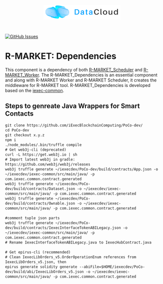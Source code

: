 <p align="center"><img width=50% src="https://raw.githubusercontent.com/DataCloud-project/toolbox/master/docs/img/datacloud_logo.png"></p>&nbsp;

[![GitHub Issues](https://img.shields.io/github/issues/DataCloud-project/R-MARKET_Dependencies.svg)](https://github.com/DataCloud-project/R-MARKET_Dependencies/issues)

# R-MARKET: Dependencies

This component is a dependency of both [R-MARKET_Scheduler](https://github.com/DataCloud-project/R-MARKET_Scheduler) and [R-MARKET_Worker](https://github.com/DataCloud-project/R-MARKET_Worker). The R-MARKET_Dependencies is an essential component and along with R-MARKET Worker and R-MARKET Scheduler, it creates the middleware for R-MARKET tool. R-MARKET_Dependencies is developed based on the [iexec-common](https://github.com/iExecBlockchainComputing/iexec-common).

## Steps to genreate Java Wrappers for Smart Contacts

```
git clone https://github.com/iExecBlockchainComputing/PoCo-dev/
cd PoCo-dev
git checkout x.y.z
npm i
./node_modules/.bin/truffle compile
# Get web3j-cli (deprecated)
curl -L https://get.web3j.io | sh
# Import latest web3j in gradle: https://github.com/web3j/web3j/releases
web3j truffle generate ~/iexecdev/PoCo-dev/build/contracts/App.json -o ~/iexecdev/iexec-common/src/main/java/ -p com.iexec.common.contract.generated
web3j truffle generate ~/iexecdev/PoCo-dev/build/contracts/Dataset.json -o ~/iexecdev/iexec-common/src/main/java/ -p com.iexec.common.contract.generated
web3j truffle generate ~/iexecdev/PoCo-dev/build/contracts/Ownable.json -o ~/iexecdev/iexec-common/src/main/java/ -p com.iexec.common.contract.generated

#comment tuple json parts
web3j truffle generate ~/iexecdev/PoCo-dev/build/contracts/IexecInterfaceTokenABILegacy.json -o ~/iexecdev/iexec-common/src/main/java/ -p com.iexec.common.contract.generated
# Rename IexecInterfaceTokenABILegacy.java to IexecHubContract.java

# Get epirus-cli (recommended)
# Clean IexecLibOrders_v5.OrderOperationEnum references from IexecLibOrders_v5.json, then
epirus generate solidity generate --abiFile=$HOME/iexecdev/PoCo-dev/build/abi/IexecLibOrders_v5.json -o ~/iexecdev/iexec-common/src/main/java/ -p com.iexec.common.contract.generated

```
